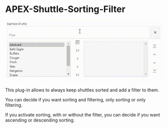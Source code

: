  # APEX-Shuttle-Sorting-Filter

![Example](https://raw.githubusercontent.com/choque88/APEX-Shuttle-Sorting-Filter/main/example.gif)

This plug-in allows to always keep shuttles sorted and add a filter to them.

You can decide if you want sorting and filtering, only sorting or only filtering.

If you activate sorting, with or without the filter, you can decide if you want ascending or descending sorting.